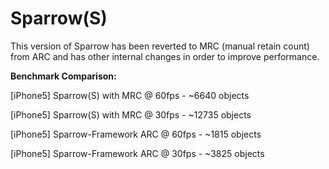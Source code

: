 Sparrow(S)
==========

This version of Sparrow has been reverted to MRC (manual retain count) from ARC and has other internal changes in order to improve performance. 

**Benchmark Comparison:**

[iPhone5] Sparrow(S) with MRC @ 60fps 	- ~6640 objects

[iPhone5] Sparrow(S) with MRC @ 30fps - ~12735 objects

[iPhone5] Sparrow-Framework ARC @ 60fps - ~1815 objects

[iPhone5] Sparrow-Framework ARC @ 30fps - ~3825 objects



